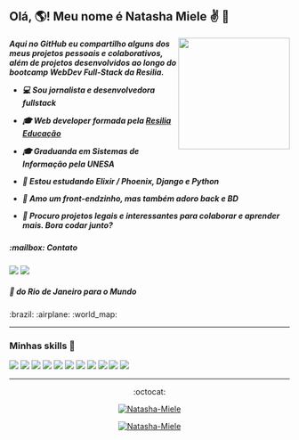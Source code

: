 ## Olá, :earth_americas:! Meu nome é Natasha Miele :v: :dizzy: 
<img align="right" width="200" src="https://cloud.headwayapp.co/changelogs_images/images/big/000/058/077-4cdfda1c1af278fc546b822f2f2355d75d631f46.gif"/>

<h5>Aqui no GitHub eu compartilho alguns dos meus projetos pessoais e colaborativos, além de projetos desenvolvidos ao longo do bootcamp WebDev Full-Stack da Resilia.

- 💻 Sou jornalista e desenvolvedora fullstack
- 🎓 Web developer formada pela [Resilia Educação](https://www.resilia.com.br/)
- 🎓 Graduanda em Sistemas de Informação pela UNESA
- 🌱 Estou estudando Elixir / Phoenix, Django e Python
- 💜 Amo um front-endzinho, mas também adoro back e BD
- 👯 Procuro projetos legais e interessantes para colaborar e aprender mais. Bora codar junto?

  </h5>

<h5>:mailbox: Contato</h5> 
<a target='_blank' href="https://www.linkedin.com/in/natashamiele/"><img src="https://img.shields.io/badge/LinkedIn-0077B5?style=for-the-badge&logo=linkedin&logoColor=white"></a> <a target='_blank' href="mailto:mielenatasha@gmail.com"><img src="https://img.shields.io/badge/Gmail-D14836?style=for-the-badge&logo=gmail&logoColor=white"></a> 


<h5> 📍 do Rio de Janeiro para o Mundo </h5>
:brazil: :airplane: :world_map:

---

### Minhas skills :rocket:

<img src="https://img.shields.io/badge/HTML5-E34F26?style=for-the-badge&logo=html5&logoColor=white"> <img src="https://img.shields.io/badge/CSS3-1572B6?style=for-the-badge&logo=css3&logoColor=white"> <img src="https://img.shields.io/badge/Bootstrap-563D7C?style=for-the-badge&logo=bootstrap&logoColor=white"> <img src="https://img.shields.io/badge/JavaScript-323330?style=for-the-badge&logo=javascript&logoColor=F7DF1E"> <img src="https://img.shields.io/badge/GitHub-100000?style=for-the-badge&logo=github&logoColor=white"> <img src="https://img.shields.io/badge/Git-F05032?style=for-the-badge&logo=git&logoColor=white"> <img src="https://img.shields.io/badge/MySQL-00000F?style=for-the-badge&logo=mysql&logoColor=white"> <img src="https://img.shields.io/badge/MongoDB-4EA94B?style=for-the-badge&logo=mongodb&logoColor=white"> <img src="https://img.shields.io/badge/React-20232A?style=for-the-badge&logo=react&logoColor=61DAFB"> <img src="https://img.shields.io/badge/Node.js-43853D?style=for-the-badge&logo=node.js&logoColor=white"> <img src="https://img.shields.io/badge/Docker-2496ED?style=for-the-badge&logo=docker&logoColor=white">

---

<div align="center">
  :octocat:
  
[![Natasha-Miele](https://github-readme-stats.vercel.app/api?username=Natasha-Miele&show_icons=true&theme=radical&include_all_commits=true&count_private=true)](https://github.com/Natasha-Miele/)

[![Natasha-Miele](https://github-readme-stats.vercel.app/api/top-langs/?username=Natasha-Miele&hide=html&layout=compact&theme=radical)](https://github.com/Natasha-Miele/)

 </div>




